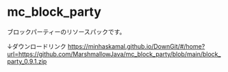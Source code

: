 # mc_block_party
ブロックパーティーのリソースパックです。

↓ダウンロードリンク
https://minhaskamal.github.io/DownGit/#/home?url=https://github.com/MarshmallowJava/mc_block_party/blob/main/block_party_0.9.1.zip
